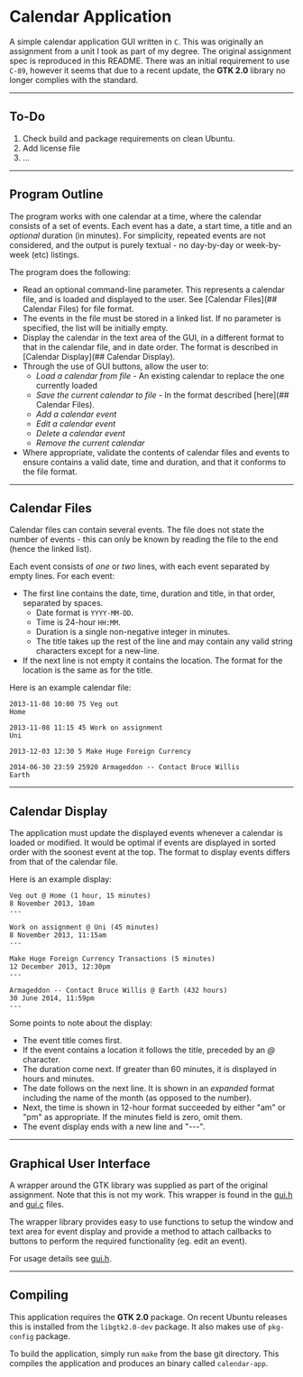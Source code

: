 # Calendar Application
A simple calendar application GUI written in `C`. This was originally an
assignment from a unit I took as part of my degree. The original assignment spec
is reproduced in this README. There was an initial requirement to use `C-89`,
however it seems that due to a recent update, the **GTK 2.0** library no longer
complies with the standard.

---
## To-Do
1. Check build and package requirements on clean Ubuntu.
2. Add license file
3. ...

---
## Program Outline
The program works with one calendar at a time, where the calendar consists of a
set of events. Each event has a date, a start time, a title and an *optional*
duration (in minutes). For simplicity, repeated events are not considered, and
the output is purely textual - no day-by-day or week-by-week (etc) listings.

The program does the following:
- Read an optional command-line parameter. This represents a calendar file, and
is loaded and displayed to the user. See
[Calendar Files](## Calendar Files) for file format.
- The events in the file must be stored in a linked list. If no parameter is
specified, the list will be initially empty.
- Display the calendar in the text area of the GUI, in a different format to
that in the calendar file, and in date order. The format is described in
[Calendar Display](## Calendar Display).
- Through the use of GUI buttons, allow the user to:
  * *Load a calendar from file* - An existing calendar to replace the one
  currently loaded
  * *Save the current calendar to file* - In the format described
  [here](## Calendar Files).
  * *Add a calendar event*
  * *Edit a calendar event*
  * *Delete a calendar event*
  * *Remove the current calendar*
- Where appropriate, validate the contents of calendar files and events to
ensure contains a valid date, time and duration, and that it conforms to the
file format.

---
## Calendar Files
Calendar files can contain several events. The file does not state the number
of events - this can only be known by reading the file to the end (hence the
linked list).

Each event consists of *one* or *two* lines, with each event separated by empty
lines. For each event:
- The first line contains the date, time, duration and title, in that order,
separated by spaces.
  * Date format is `YYYY-MM-DD`.
  * Time is 24-hour `HH:MM`.
  * Duration is a single non-negative integer in minutes.
  * The title takes up the rest of the line and may contain any valid string
  characters except for a new-line.
- If the next line is not empty it contains the location. The format for the
location is the same as for the title.

Here is an example calendar file:
```
2013-11-08 10:00 75 Veg out
Home

2013-11-08 11:15 45 Work on assignment
Uni

2013-12-03 12:30 5 Make Huge Foreign Currency

2014-06-30 23:59 25920 Armageddon -- Contact Bruce Willis
Earth
```

---
## Calendar Display
The application must update the displayed events whenever a calendar is loaded
or modified. It would be optimal if events are displayed in sorted order with
the soonest event at the top. The format to display events differs from that of
the calendar file.

Here is an example display:
```
Veg out @ Home (1 hour, 15 minutes)
8 November 2013, 10am
---

Work on assignment @ Uni (45 minutes)
8 November 2013, 11:15am
---

Make Huge Foreign Currency Transactions (5 minutes)
12 December 2013, 12:30pm
---

Armageddon -- Contact Bruce Willis @ Earth (432 hours)
30 June 2014, 11:59pm
---
```

Some points to note about the display:
- The event title comes first.
- If the event contains a location it follows the title, preceded by an *@*
character.
- The duration come next. If greater than 60 minutes, it is displayed in hours
and minutes.
- The date follows on the next line. It is shown in an *expanded* format
including the name of the month (as opposed to the number).
- Next, the time is shown in 12-hour format succeeded by either "am" or "pm" as
appropriate. If the minutes field is zero, omit them.
- The event display ends with a new line and "---".

---
## Graphical User Interface
A wrapper around the GTK library was supplied as part of the original
assignment. Note that this is not my work. This wrapper is found in the
[gui.h](./gui.h) and [gui.c](./gui.c) files.

The wrapper library provides easy to use functions to setup the window and text
area for event display and provide a method to attach callbacks to buttons to
perform the required functionality (eg. edit an event).

For usage details see [gui.h](./gui.h).

---
## Compiling
This application requires the **GTK 2.0** package. On recent Ubuntu releases
this is installed from the `libgtk2.0-dev` package. It also makes use of
`pkg-config` package.

To build the application, simply run `make` from the base git directory. This
compiles the application and produces an binary called `calendar-app`.
